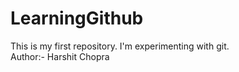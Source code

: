 # LearningGithub
This is my first repository. I'm experimenting with git.
<br>
Author:- Harshit Chopra
